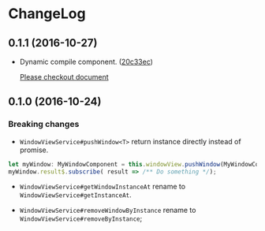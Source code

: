 # ChangeLog

## 0.1.1 (2016-10-27)

- Dynamic compile component. ([20c33ec](https://github.com/yujuiting/ng2-window-view/commit/20c33ec1178234b02c079f73889f21364a41b9a3))

  [Please checkout document](https://github.com/yujuiting/ng2-window-view/blob/master/docs/dynamic-compile.md)

## 0.1.0 (2016-10-24)

### Breaking changes

- `WindowViewService#pushWindow<T>` return instance directly instead of promise.

```typescript
let myWindow: MyWindowComponent = this.windowView.pushWindow(MyWindowComponent);
myWindow.result$.subscribe( result => /** Do something */);
```

- `WindowViewService#getWindowInstanceAt` rename to `WindowViewService#getInstanceAt`.

- `WindowViewService#removeWindowByInstance` rename to `WindowViewService#removeByInstance`;
